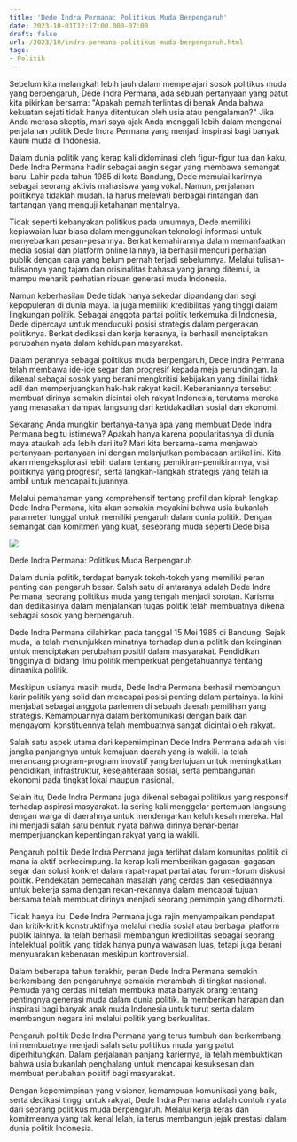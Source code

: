 ```yaml
---
title: 'Dede Indra Permana: Politikus Muda Berpengaruh'
date: 2023-10-01T12:17:00.000-07:00
draft: false
url: /2023/10/indra-permana-politikus-muda-berpengaruh.html
tags: 
- Politik
---
```


  

Sebelum kita melangkah lebih jauh dalam mempelajari sosok politikus muda yang berpengaruh, Dede Indra Permana, ada sebuah pertanyaan yang patut kita pikirkan bersama: "Apakah pernah terlintas di benak Anda bahwa kekuatan sejati tidak hanya ditentukan oleh usia atau pengalaman?" Jika Anda merasa skeptis, mari saya ajak Anda menggali lebih dalam mengenai perjalanan politik Dede Indra Permana yang menjadi inspirasi bagi banyak kaum muda di Indonesia.

  

Dalam dunia politik yang kerap kali didominasi oleh figur-figur tua dan kaku, Dede Indra Permana hadir sebagai angin segar yang membawa semangat baru. Lahir pada tahun 1985 di kota Bandung, Dede memulai karirnya sebagai seorang aktivis mahasiswa yang vokal. Namun, perjalanan politiknya tidaklah mudah. Ia harus melewati berbagai rintangan dan tantangan yang menguji ketahanan mentalnya.

  

Tidak seperti kebanyakan politikus pada umumnya, Dede memiliki kepiawaian luar biasa dalam menggunakan teknologi informasi untuk menyebarkan pesan-pesannya. Berkat kemahirannya dalam memanfaatkan media sosial dan platform online lainnya, ia berhasil mencuri perhatian publik dengan cara yang belum pernah terjadi sebelumnya. Melalui tulisan-tulisannya yang tajam dan orisinalitas bahasa yang jarang ditemui, ia mampu menarik perhatian ribuan generasi muda Indonesia.

  

Namun keberhasilan Dede tidak hanya sekedar dipandang dari segi kepopuleran di dunia maya. Ia juga memiliki kredibilitas yang tinggi dalam lingkungan politik. Sebagai anggota partai politik terkemuka di Indonesia, Dede dipercaya untuk menduduki posisi strategis dalam pergerakan politiknya. Berkat dedikasi dan kerja kerasnya, ia berhasil menciptakan perubahan nyata dalam kehidupan masyarakat.

  

Dalam perannya sebagai politikus muda berpengaruh, Dede Indra Permana telah membawa ide-ide segar dan progresif kepada meja perundingan. Ia dikenal sebagai sosok yang berani mengkritisi kebijakan yang dinilai tidak adil dan memperjuangkan hak-hak rakyat kecil. Keberaniannya tersebut membuat dirinya semakin dicintai oleh rakyat Indonesia, terutama mereka yang merasakan dampak langsung dari ketidakadilan sosial dan ekonomi.

  

Sekarang Anda mungkin bertanya-tanya apa yang membuat Dede Indra Permana begitu istimewa? Apakah hanya karena popularitasnya di dunia maya ataukah ada lebih dari itu? Mari kita bersama-sama menjawab pertanyaan-pertanyaan ini dengan melanjutkan pembacaan artikel ini. Kita akan mengeksplorasi lebih dalam tentang pemikiran-pemikirannya, visi politiknya yang progresif, serta langkah-langkah strategis yang telah ia ambil untuk mencapai tujuannya.

  

Melalui pemahaman yang komprehensif tentang profil dan kiprah lengkap Dede Indra Permana, kita akan semakin meyakini bahwa usia bukanlah parameter tunggal untuk memiliki pengaruh dalam dunia politik. Dengan semangat dan komitmen yang kuat, seseorang muda seperti Dede bisa

  

![](https://garuda.industry.co.id/uploads/berita/detail/64389.jpg)

  

Dede Indra Permana: Politikus Muda Berpengaruh

  

Dalam dunia politik, terdapat banyak tokoh-tokoh yang memiliki peran penting dan pengaruh besar. Salah satu di antaranya adalah Dede Indra Permana, seorang politikus muda yang tengah menjadi sorotan. Karisma dan dedikasinya dalam menjalankan tugas politik telah membuatnya dikenal sebagai sosok yang berpengaruh.

  

Dede Indra Permana dilahirkan pada tanggal 15 Mei 1985 di Bandung. Sejak muda, ia telah menunjukkan minatnya terhadap dunia politik dan keinginan untuk menciptakan perubahan positif dalam masyarakat. Pendidikan tingginya di bidang ilmu politik memperkuat pengetahuannya tentang dinamika politik.

  

Meskipun usianya masih muda, Dede Indra Permana berhasil membangun karir politik yang solid dan mencapai posisi penting dalam partainya. Ia kini menjabat sebagai anggota parlemen di sebuah daerah pemilihan yang strategis. Kemampuannya dalam berkomunikasi dengan baik dan mengayomi konstituennya telah membuatnya sangat dicintai oleh rakyat.

  

Salah satu aspek utama dari kepemimpinan Dede Indra Permana adalah visi jangka panjangnya untuk kemajuan daerah yang ia wakili. Ia telah merancang program-program inovatif yang bertujuan untuk meningkatkan pendidikan, infrastruktur, kesejahteraan sosial, serta pembangunan ekonomi pada tingkat lokal maupun nasional.

  

Selain itu, Dede Indra Permana juga dikenal sebagai politikus yang responsif terhadap aspirasi masyarakat. Ia sering kali menggelar pertemuan langsung dengan warga di daerahnya untuk mendengarkan keluh kesah mereka. Hal ini menjadi salah satu bentuk nyata bahwa dirinya benar-benar memperjuangkan kepentingan rakyat yang ia wakili.

  

Pengaruh politik Dede Indra Permana juga terlihat dalam komunitas politik di mana ia aktif berkecimpung. Ia kerap kali memberikan gagasan-gagasan segar dan solusi konkret dalam rapat-rapat partai atau forum-forum diskusi politik. Pendekatan pemecahan masalah yang cerdas dan kesediaannya untuk bekerja sama dengan rekan-rekannya dalam mencapai tujuan bersama telah membuat dirinya menjadi seorang pemimpin yang dihormati.

  

Tidak hanya itu, Dede Indra Permana juga rajin menyampaikan pendapat dan kritik-kritik konstruktifnya melalui media sosial atau berbagai platform publik lainnya. Ia telah berhasil membangun kredibilitas sebagai seorang intelektual politik yang tidak hanya punya wawasan luas, tetapi juga berani menyuarakan kebenaran meskipun kontroversial.

  

Dalam beberapa tahun terakhir, peran Dede Indra Permana semakin berkembang dan pengaruhnya semakin merambah di tingkat nasional. Pemuda yang cerdas ini telah membuka mata banyak orang tentang pentingnya generasi muda dalam dunia politik. Ia memberikan harapan dan inspirasi bagi banyak anak muda Indonesia untuk turut serta dalam membangun negara ini melalui politik yang berkualitas.

  

Pengaruh politik Dede Indra Permana yang terus tumbuh dan berkembang ini membuatnya menjadi salah satu politikus muda yang patut diperhitungkan. Dalam perjalanan panjang kariernya, ia telah membuktikan bahwa usia bukanlah penghalang untuk mencapai kesuksesan dan membuat perubahan positif bagi masyarakat.

  

Dengan kepemimpinan yang visioner, kemampuan komunikasi yang baik, serta dedikasi tinggi untuk rakyat, Dede Indra Permana adalah contoh nyata dari seorang politikus muda berpengaruh. Melalui kerja keras dan komitmennya yang tak kenal lelah, ia terus membangun jejak prestasi dalam dunia politik Indonesia.